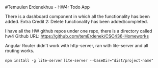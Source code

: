 #Temuulen Erdenekhuu - HW4: Todo App

There is a dashboard component in which all the functionality has been added.
Extra Credit 2: Delete functionality has been added/completed.

I have all the HW github repos under one repo, there is a directory called hw4
Github URL: https://github.com/temErdenek/CSC436-Homeworks

Angular Router didn't work with http-server, ran with lite-server and all routing works.

`npm install -g lite-server`
`lite-server --baseDir="dist/project-name"`